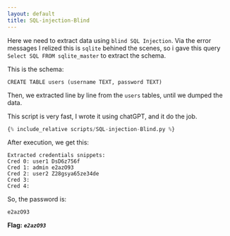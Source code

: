 ```yaml
---
layout: default
title: SQL-injection-Blind
---
```


Here we need to extract data using `blind SQL Injection`.
Via the error messages I relized this is `sqlite` behined the scenes, so i gave this query `Select SQL FROM sqlite_master` to extract the schema.

This is the schema:
```
CREATE TABLE users (username TEXT, password TEXT)
```

Then, we extracted line by line from the `users` tables, until we dumped the data.

This script is very fast, I wrote it using chatGPT, and it do the job.
```py
{% include_relative scripts/SQL-injection-Blind.py %}
```

After execution, we get this:
```
Extracted credentials snippets:
Cred 0: user1 DsD6z756f
Cred 1: admin e2azO93
Cred 2: user2 Z28gsya65ze34de
Cred 3:
Cred 4:
```
So, the password is:

```
e2azO93
```

**Flag:** **_`e2azO93`_**